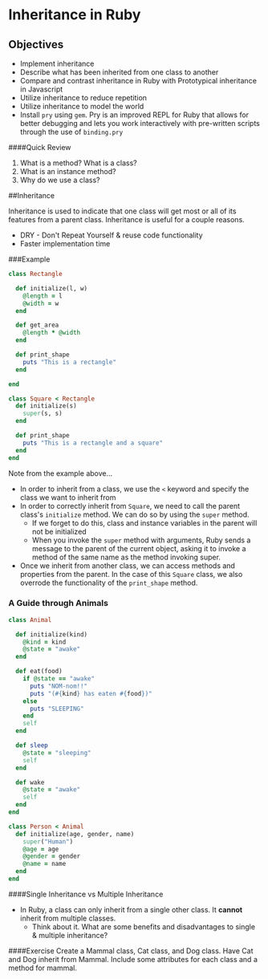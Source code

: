 # Inheritance in Ruby

## Objectives

* Implement inheritance
* Describe what has been inherited from one class to another
* Compare and contrast inheritance in Ruby with Prototypical inheritance in Javascript
* Utilize inheritance to reduce repetition
* Utilize inheritance to model the world
* Install `pry` using `gem`. Pry is an improved REPL for Ruby that allows for better debugging and lets you work interactively with pre-written scripts through the use of `binding.pry`

####Quick Review
1. What is a method? What is a class?
2. What is an instance method?
3. Why do we use a class?

##Inheritance

Inheritance is used to indicate that one class will get most or all of its features from a parent class. Inheritance is useful for a couple reasons.

* DRY - Don't Repeat Yourself & reuse code functionality
* Faster implementation time

###Example

```rb
class Rectangle

  def initialize(l, w)
    @length = l
    @width = w
  end

  def get_area
    @length * @width
  end

  def print_shape
    puts "This is a rectangle"
  end

end

class Square < Rectangle
  def initialize(s)
    super(s, s)
  end

  def print_shape
    puts "This is a rectangle and a square"
  end
end
```

Note from the example above...

* In order to inherit from a class, we use the `<` keyword and specify the class we want to inherit from
* In order to correctly inherit from `Square`, we need to call the parent class's `initialize` method. We can do so by using the `super` method.
  * If we forget to do this, class and instance variables in the parent will not be initialized
  * When you invoke the `super` method with arguments, Ruby sends a message to the parent of the current object, asking it to invoke a method of the same name as the method invoking super.
* Once we inherit from another class, we can access methods and properties from the parent. In the case of this `Square` class, we also overrode the functionality of the `print_shape` method.

### A Guide through Animals

```rb
class Animal

  def initialize(kind)
    @kind = kind
    @state = "awake"
  end

  def eat(food)
    if @state == "awake"
      puts "NOM-nom!!"
      puts "(#{kind} has eaten #{food})"
    else
      puts "SLEEPING"
    end
    self
  end

  def sleep
    @state = "sleeping"
    self
  end

  def wake
    @state = "awake"
    self
  end
end

class Person < Animal
  def initialize(age, gender, name)
    super("Human")
    @age = age
    @gender = gender
    @name = name
  end
end
```

####Single Inheritance vs Multiple Inheritance
* In Ruby, a class can only inherit from a single other class. It **cannot** inherit from multiple classes.
  * Think about it. What are some benefits and disadvantages to single & multiple inheritance?

####Exercise
Create a Mammal class, Cat class, and Dog class. Have Cat and Dog inherit from Mammal. Include some attributes for each class and a method for mammal.
